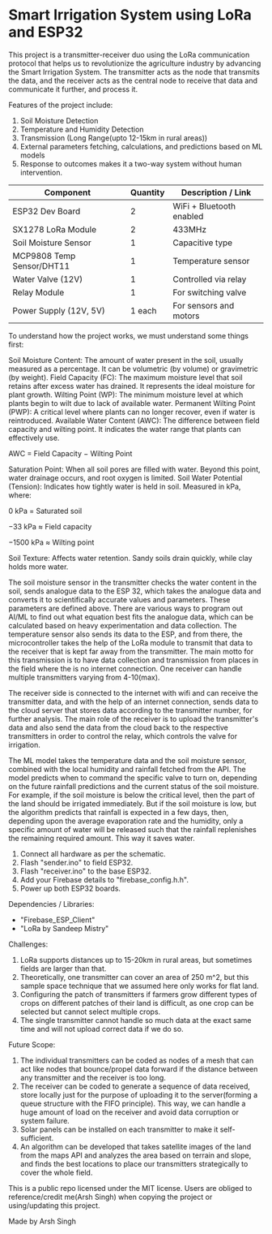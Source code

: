 # Smart Irrigation System using LoRa and ESP32

This project is a transmitter-receiver duo using the LoRa communication protocol that helps us to revolutionize the agriculture industry by advancing the Smart Irrigation System. The transmitter acts as the node that transmits the data, and the receiver acts as the central node to receive that data and communicate it further, and process it.

Features of the project include: 
  1. Soil Moisture Detection
  2. Temperature and Humidity Detection
  3. Transmission (Long Range(upto 12-15km in rural areas))
  4. External parameters fetching, calculations, and predictions based on ML models
  5. Response to outcomes makes it a two-way system without human intervention.

| Component                 | Quantity | Description / Link         |
|---------------------------|----------|-----------------------------|
| ESP32 Dev Board           | 2        | WiFi + Bluetooth enabled    |
| SX1278 LoRa Module        | 2        | 433MHz                     |
| Soil Moisture Sensor      | 1        | Capacitive type            |
| MCP9808 Temp Sensor/DHT11 | 1        | Temperature sensor         |
| Water Valve (12V)         | 1        | Controlled via relay       |
| Relay Module              | 1        | For switching valve        |
| Power Supply (12V, 5V)    | 1 each   | For sensors and motors     |

To understand how the project works, we must understand some things first:

Soil Moisture Content: The amount of water present in the soil, usually measured as a percentage. It can be volumetric (by volume) or gravimetric (by weight).
Field Capacity (FC): The maximum moisture level that soil retains after excess water has drained. It represents the ideal moisture for plant growth.
Wilting Point (WP): The minimum moisture level at which plants begin to wilt due to lack of available water.
Permanent Wilting Point (PWP): A critical level where plants can no longer recover, even if water is reintroduced.
Available Water Content (AWC): The difference between field capacity and wilting point. It indicates the water range that plants can effectively use.

AWC = Field Capacity − Wilting Point

Saturation Point: When all soil pores are filled with water. Beyond this point, water drainage occurs, and root oxygen is limited.
Soil Water Potential (Tension): Indicates how tightly water is held in soil. Measured in kPa, where:

0 kPa = Saturated soil

−33 kPa ≈ Field capacity

−1500 kPa ≈ Wilting point

Soil Texture: Affects water retention. Sandy soils drain quickly, while clay holds more water.

The soil moisture sensor in the transmitter checks the water content in the soil, sends analogue data to the ESP 32, which takes the analogue data and converts it to scientifically accurate values and parameters. These parameters are defined above. There are various ways to program out AI/ML to find out what equation best fits the analogue data, which can be calculated based on heavy experimentation and data collection. The temperature sensor also sends its data to the ESP, and from there, the microcontroller takes the help of the LoRa module to transmit that data to the receiver that is kept far away from the transmitter. The main motto for this transmission is to have data collection and transmission from places in the field where the is no internet connection. One receiver can handle multiple transmitters varying from 4-10(max).

The receiver side is connected to the internet with wifi and can receive the transmitter data, and with the help of an internet connection, sends data to the cloud server that stores data according to the transmitter number, for further analysis. The main role of the receiver is to upload the transmitter's data and also send the data from the cloud back to the respective transmitters in order to control the relay, which controls the valve for irrigation. 

The ML model takes the temperature data and the soil moisture sensor, combined with the local humidity and rainfall fetched from the API. The model predicts when to command the specific valve to turn on, depending on the future rainfall predictions and the current status of the soil moisture. For example, if the soil moisture is below the critical level, then the part of the land should be irrigated immediately. But if the soil moisture is low, but the algorithm predicts that rainfall is expected in a few days, then, depending upon the average evaporation rate and the humidity, only a specific amount of water will be released such that the rainfall replenishes the remaining required amount. This way it saves water.


1. Connect all hardware as per the schematic.
2. Flash "sender.ino" to field ESP32.
3. Flash "receiver.ino" to the base ESP32.
4. Add your Firebase details to "firebase_config.h.h".
5. Power up both ESP32 boards.

Dependencies / Libraries:
- "Firebase_ESP_Client"
- "LoRa by Sandeep Mistry"

Challenges: 
  1. LoRa supports distances up to 15-20km in rural areas, but sometimes fields are larger than that.
  2. Theoretically, one transmitter can cover an area of 250 m^2, but this sample space technique that we assumed here only works for flat land.
  3. Configuring the patch of transmitters if farmers grow different types of crops on different patches of their land is difficult, as one crop can be selected but cannot select multiple crops.
  4. The single transmitter cannot handle so much data at the exact same time and will not upload correct data if we do so.

Future Scope:
  1. The individual transmitters can be coded as nodes of a mesh that can act like nodes that bounce/propel data forward if the distance between any transmitter and the receiver is too long.
  2. The receiver can be coded to generate a sequence of data received, store locally just for the purpose of uploading it to the server(forming a queue structure with the FIFO principle). This way, we can handle a huge amount of load on the receiver and avoid data corruption or system failure.
  3. Solar panels can be installed on each transmitter to make it self-sufficient.
  4. An algorithm can be developed that takes satellite images of the land from the maps API and analyzes the area based on terrain and slope, and finds the best locations to place our transmitters strategically to cover the whole field.

This is a public repo licensed under the MIT license. Users are obliged to reference/credit me(Arsh Singh) when copying the project or using/updating this project.

Made by Arsh Singh
